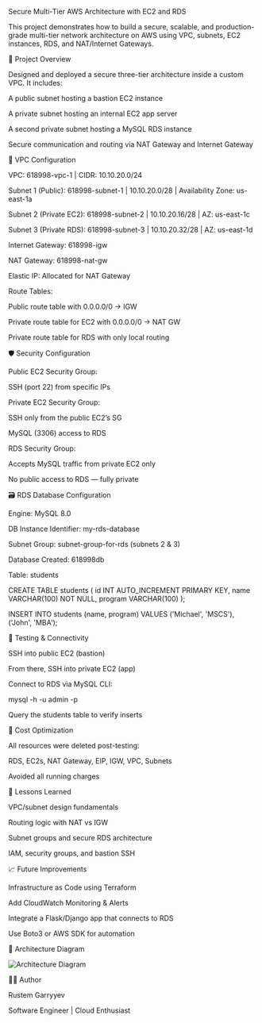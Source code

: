 Secure Multi-Tier AWS Architecture with EC2 and RDS

This project demonstrates how to build a secure, scalable, and production-grade multi-tier network architecture on AWS using VPC, subnets, EC2 instances, RDS, and NAT/Internet Gateways.

📌 Project Overview

Designed and deployed a secure three-tier architecture inside a custom VPC. It includes:

A public subnet hosting a bastion EC2 instance

A private subnet hosting an internal EC2 app server

A second private subnet hosting a MySQL RDS instance

Secure communication and routing via NAT Gateway and Internet Gateway

🧱 VPC Configuration

VPC: 618998-vpc-1 | CIDR: 10.10.20.0/24

Subnet 1 (Public): 618998-subnet-1 | 10.10.20.0/28 | Availability Zone: us-east-1a

Subnet 2 (Private EC2): 618998-subnet-2 | 10.10.20.16/28 | AZ: us-east-1c

Subnet 3 (Private RDS): 618998-subnet-3 | 10.10.20.32/28 | AZ: us-east-1d

Internet Gateway: 618998-igw

NAT Gateway: 618998-nat-gw

Elastic IP: Allocated for NAT Gateway

Route Tables:

Public route table with 0.0.0.0/0 → IGW

Private route table for EC2 with 0.0.0.0/0 → NAT GW

Private route table for RDS with only local routing

🛡️ Security Configuration

Public EC2 Security Group:

SSH (port 22) from specific IPs

Private EC2 Security Group:

SSH only from the public EC2’s SG

MySQL (3306) access to RDS

RDS Security Group:

Accepts MySQL traffic from private EC2 only

No public access to RDS — fully private

🗃️ RDS Database Configuration

Engine: MySQL 8.0

DB Instance Identifier: my-rds-database

Subnet Group: subnet-group-for-rds (subnets 2 & 3)

Database Created: 618998db

Table: students

CREATE TABLE students (
  id INT AUTO_INCREMENT PRIMARY KEY,
  name VARCHAR(100) NOT NULL,
  program VARCHAR(100)
);

INSERT INTO students (name, program) VALUES
('Michael', 'MSCS'),
('John', 'MBA');

🧪 Testing & Connectivity

SSH into public EC2 (bastion)

From there, SSH into private EC2 (app)

Connect to RDS via MySQL CLI:

mysql -h <rds-endpoint> -u admin -p

Query the students table to verify inserts

🧼 Cost Optimization

All resources were deleted post-testing:

RDS, EC2s, NAT Gateway, EIP, IGW, VPC, Subnets

Avoided all running charges

🧠 Lessons Learned

VPC/subnet design fundamentals

Routing logic with NAT vs IGW

Subnet groups and secure RDS architecture

IAM, security groups, and bastion SSH

📈 Future Improvements

Infrastructure as Code using Terraform

Add CloudWatch Monitoring & Alerts

Integrate a Flask/Django app that connects to RDS

Use Boto3 or AWS SDK for automation

📸 Architecture Diagram

![Architecture Diagram](project-diagram.png)

👨‍💻 Author

Rustem Garryyev

Software Engineer | Cloud Enthusiast